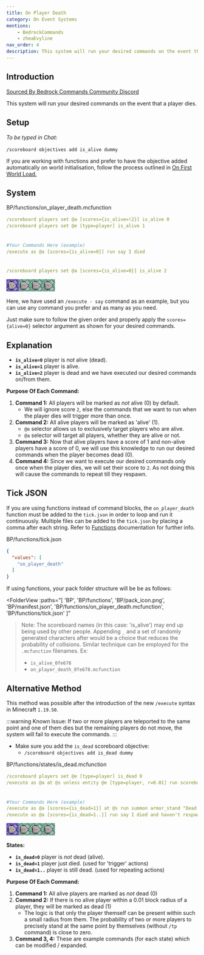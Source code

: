 ```yaml
---
title: On Player Death
category: On Event Systems
mentions:
    - BedrockCommands
    - zheaEvyline
nav_order: 4
description: This system will run your desired commands on the event that a player dies.
---
```


## Introduction

[Sourced By Bedrock Commands Community Discord](https://discord.gg/SYstTYx5G5)

This system will run your desired commands on the event that a player dies.

## Setup

*To be typed in Chat:*

`/scoreboard objectives add is_alive dummy`

If you are working with functions and prefer to have the objective added automatically on world initialisation, follow the process outlined in [On First World Load.](/commands/on-first-world-load)

## System

<CodeHeader>BP/functions/on_player_death.mcfunction</CodeHeader>

```yaml
/scoreboard players set @a [scores={is_alive=!2}] is_alive 0
/scoreboard players set @e [type=player] is_alive 1


#Your Commands Here (example)
/execute as @a [scores={is_alive=0}] run say I died


/scoreboard players set @a [scores={is_alive=0}] is_alive 2
```

![commandBlockChain4](/assets/images/commands/commandBlockChain/4.png)

Here, we have used an `/execute - say` command as an example, but you can use any command you prefer and as many as you need.

Just make sure to follow the given order and properly apply the ` scores={alive=0} ` selector argument as shown for your desired commands.

## Explanation

- **` is_alive=0 `** player is *not* alive (dead).
- **` is_alive=1 `** player is alive.
- **` is_alive=2 `** player is dead and we have executed our desired commands on/from them.

**Purpose Of Each Command:**

1. **Command 1:** All players will be marked as *not* alive (0) by default.
    - We will ignore score `2`, else the commands that we want to run when the player dies will trigger more than once.
2. **Command 2:** All alive players will be marked as 'alive' (1).
    - `@e` selector allows us to exclusively target players who are alive.
    - `@a` selector will target all players, whether they are alive or not.
3. **Command 3:** Now that alive players have a score of 1 and non-alive players have a score of 0, we will use this knowledge to run our desired commands when the player becomes dead (0).
4. **Command 4:** Since we want to execute our desired commands only once when the player dies, we will set their score to `2`. As not doing this will cause the commands to repeat till they respawn.

## Tick JSON

If you are using functions instead of command blocks, the ` on_player_death ` function must be added to the ` tick.json ` in order to loop and run it continuously. Multiple files can be added to the ` tick.json ` by placing a comma after each string. Refer to [Functions](/commands/mcfunctions#tick-json) documentation for further info.

<CodeHeader>BP/functions/tick.json</CodeHeader>
```json
{
  "values": [
    "on_player_death"
  ]
}
```

If using functions, your pack folder structure will be be as follows:

<FolderView
	:paths="[
    'BP',
    'BP/functions',
    'BP/pack_icon.png',
    'BP/manifest.json',
    'BP/functions/on_player_death.mcfunction',
    'BP/functions/tick.json'
]"
></FolderView>

> Note: The scoreboard names (in this case: 'is_alive') may end up being used by other people. Appending ` _ ` and a set of randomly generated characters after would be a choice that reduces the probability of collisions. Similar technique can be employed for the ` .mcfunction ` filenames. Ex:
> - ` is_alive_0fe678 `
> - ` on_player_death_0fe678.mcfunction `

## Alternative Method

This method was possible after the introduction of the new `/execute` syntax in Minecraft `1.19.50`.

:::warning Known Issue:
If two or more players are teleported to the same point and one of them dies but the remaining players do not move, the system will fail to execute the commands.
:::

- Make sure you add the `is_dead` scoreboard objective:
    - `/scoreboard objectives add is_dead dummy`

<CodeHeader>BP/functions/states/is_dead.mcfunction</CodeHeader>

```yaml
/scoreboard players set @e [type=player] is_dead 0
/execute as @a at @s unless entity @e [type=player, r=0.01] run scoreboard players add @s is_dead 1


#Your Commands Here (example)
/execute as @a [scores={is_dead=1}] at @s run summon armor_stand "Dead Player" ~~~
/execute as @a [scores={is_dead=1..}] run say I died and haven't respawned yet.. 
```
![commandBlockChain4](/assets/images/commands/commandBlockChain/4.png)

**States:**

- **` is_dead=0 `** player is *not* dead (alive).
- **` is_dead=1 `** player just died. (used for 'trigger' actions)
- **` is_dead=1.. `** player is still dead. (used for repeating actions)

**Purpose Of Each Command:**

1. **Command 1:** All alive players are marked as *not* dead (0)
2. **Command 2:** If there is no alive player within a 0.01 block radius of a player, they will be marked as dead (1)
    - The logic is that only the player themself can be present within such a small radius from them. The probability of two or more players to precisely stand at the same point by themselves (without `/tp` command) is close to zero.
3. **Command 3, 4:** These are example commands (for each state) which can be modified / expanded.
